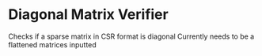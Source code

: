# Diagonal Matrix Verifier
Checks if a sparse matrix in CSR format is diagonal
Currently needs to be a flattened matrices inputted
